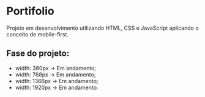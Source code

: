 # Portifolio

Projeto em desenvolvimento utilizando HTML, CSS e JavaScript aplicando o conceito de mobile-first.

## Fase do projeto:
* width: 360px -> Em andamento;
* width: 768px -> Em andamento;
* width: 1366px -> Em andamento;
* width: 1920px -> Em andamento.

